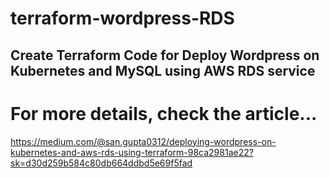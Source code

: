 # terraform-wordpress-RDS
## Create Terraform Code for Deploy Wordpress on Kubernetes and MySQL using AWS RDS service
# For more details, check the article...
https://medium.com/@san.gupta0312/deploying-wordpress-on-kubernetes-and-aws-rds-using-terraform-98ca2981ae22?sk=d30d259b584c80db664ddbd5e69f5fad
